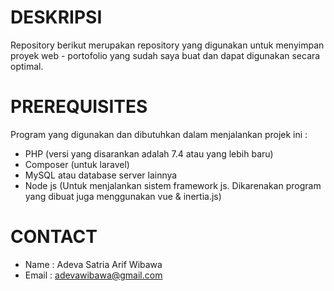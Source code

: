# DESKRIPSI  
Repository berikut merupakan repository yang digunakan untuk menyimpan proyek web - portofolio yang sudah saya buat dan dapat digunakan secara optimal. 

# PREREQUISITES
 Program yang digunakan dan dibutuhkan dalam menjalankan projek ini : 
  - PHP (versi yang disarankan adalah 7.4 atau yang lebih baru)
  - Composer (untuk laravel)
  - MySQL atau database server lainnya
  - Node js (Untuk menjalankan sistem framework js. Dikarenakan program yang dibuat juga menggunakan vue & inertia.js)

# CONTACT 

  - Name    : Adeva Satria Arif Wibawa
  - Email   : adevawibawa@gmail.com
